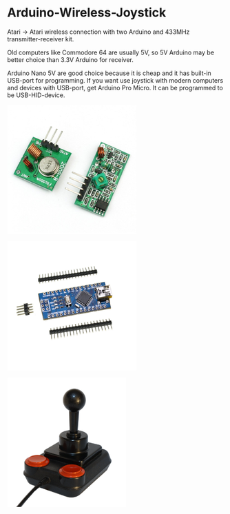 # Arduino-Wireless-Joystick

Atari -> Atari wireless connection with two Arduino and 433MHz transmitter-receiver kit.

Old computers like Commodore 64 are usually 5V, so 5V Arduino may be better choice than 3.3V Arduino for receiver.

Arduino Nano 5V are good choice because it is cheap and it has built-in USB-port for programming. If you want use joystick with modern computers and devices with USB-port, get Arduino Pro Micro. It can be programmed to be USB-HID-device.

<a href="https://github.com/mcgurk/Arduino-Wireless-Joystick/raw/master/Images/Transmitter_Receiver.jpg"><img src="https://github.com/mcgurk/Arduino-Wireless-Joystick/raw/master/Images/Transmitter_Receiver.jpg" height="300"></a>

<a href="https://github.com/mcgurk/Arduino-Wireless-Joystick/raw/master/Images/Arduino_Nano.jpg"><img src="https://github.com/mcgurk/Arduino-Wireless-Joystick/raw/master/Images/Arduino_Nano.jpg" height="300"></a>

<a href="https://github.com/mcgurk/Arduino-Wireless-Joystick/raw/master/Images/Competition Pro.png"><img src="https://github.com/mcgurk/Arduino-Wireless-Joystick/raw/master/Images/Competition Pro.png" height="300"></a>
